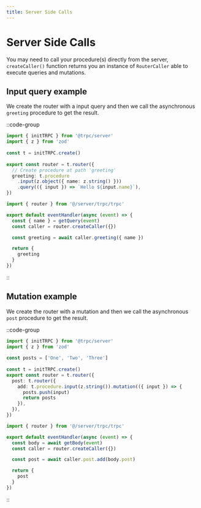 ```yaml
---
title: Server Side Calls
---
```


# Server Side Calls

You may need to call your procedure(s) directly from the server, `createCaller()` function returns you an instance of `RouterCaller` able to execute queries and mutations.

## Input query example

We create the router with a input query and then we call the asynchronous `greeting` procedure to get the result.

::code-group

```ts [server/trpc/trpc.ts]
import { initTRPC } from '@trpc/server'
import { z } from 'zod'
 
const t = initTRPC.create()
 
export const router = t.router({
  // Create procedure at path 'greeting'
  greeting: t.procedure
    .input(z.object({ name: z.string() }))
    .query(({ input }) => `Hello ${input.name}`),
})
```

```ts [server/api/greeting.ts]
import { router } from '@/server/trpc/trpc'

export default eventHandler(async (event) => {
  const { name } = getQuery(event)
  const caller = router.createCaller({})

  const greeting = await caller.greeting({ name })

  return {
    greeting
  }
})
```

::

## Mutation example

We create the router with a mutation and then we call the asynchronous `post` procedure to get the result.

::code-group

```ts [server/trpc/trpc.ts]
import { initTRPC } from '@trpc/server'
import { z } from 'zod'
 
const posts = ['One', 'Two', 'Three']
 
const t = initTRPC.create()
export const router = t.router({
  post: t.router({
    add: t.procedure.input(z.string()).mutation(({ input }) => {
      posts.push(input)
      return posts
    }),
  }),
})
```

```ts [server/api/post.ts]
import { router } from '@/server/trpc/trpc'

export default eventHandler(async (event) => {
  const body = await getBody(event)
  const caller = router.createCaller({})

  const post = await caller.post.add(body.post)

  return {
    post
  }
})
```

::
